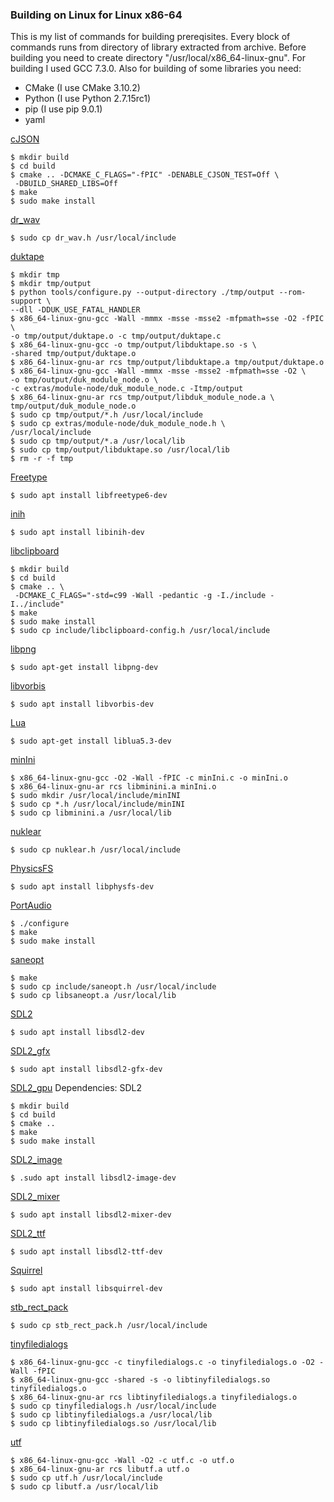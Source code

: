 ### Building on Linux for Linux x86-64
This is my list of commands for building prereqisites. Every block of commands runs from directory of library extracted from archive.
Before building you need to create directory "/usr/local/x86_64-linux-gnu".
For building I used GCC 7.3.0.
Also for building of some libraries you need:

* CMake (I use CMake 3.10.2)
* Python (I use Python 2.7.15rc1)
* pip (I use pip 9.0.1)
* yaml

[cJSON](https://github.com/DaveGamble/cJSON)

```
$ mkdir build
$ cd build
$ cmake .. -DCMAKE_C_FLAGS="-fPIC" -DENABLE_CJSON_TEST=Off \
 -DBUILD_SHARED_LIBS=Off
$ make
$ sudo make install
```

[dr_wav](https://github.com/mackron/dr_libs)

```
$ sudo cp dr_wav.h /usr/local/include
```

[duktape](http://duktape.org/)

```
$ mkdir tmp
$ mkdir tmp/output
$ python tools/configure.py --output-directory ./tmp/output --rom-support \
--dll -DDUK_USE_FATAL_HANDLER
$ x86_64-linux-gnu-gcc -Wall -mmmx -msse -msse2 -mfpmath=sse -O2 -fPIC \
-o tmp/output/duktape.o -c tmp/output/duktape.c
$ x86_64-linux-gnu-gcc -o tmp/output/libduktape.so -s \
-shared tmp/output/duktape.o
$ x86_64-linux-gnu-ar rcs tmp/output/libduktape.a tmp/output/duktape.o
$ x86_64-linux-gnu-gcc -Wall -mmmx -msse -msse2 -mfpmath=sse -O2 \
-o tmp/output/duk_module_node.o \
-c extras/module-node/duk_module_node.c -Itmp/output
$ x86_64-linux-gnu-ar rcs tmp/output/libduk_module_node.a \
tmp/output/duk_module_node.o
$ sudo cp tmp/output/*.h /usr/local/include
$ sudo cp extras/module-node/duk_module_node.h \
/usr/local/include
$ sudo cp tmp/output/*.a /usr/local/lib
$ sudo cp tmp/output/libduktape.so /usr/local/lib
$ rm -r -f tmp
```

[Freetype](http://www.freetype.org)

```
$ sudo apt install libfreetype6-dev
```

[inih](https://github.com/benhoyt/inih)

```
$ sudo apt install libinih-dev
```

[libclipboard](https://jtanx.github.io/libclipboard/)

```
$ mkdir build
$ cd build
$ cmake .. \
 -DCMAKE_C_FLAGS="-std=c99 -Wall -pedantic -g -I./include -I../include"
$ make
$ sudo make install
$ sudo cp include/libclipboard-config.h /usr/local/include
```

[libpng](http://www.libpng.org/pub/png/libpng.html)

```
$ sudo apt-get install libpng-dev
```

[libvorbis](https://www.xiph.org/vorbis/)

```
$ sudo apt install libvorbis-dev
```

[Lua](http://www.lua.org/)

```
$ sudo apt-get install liblua5.3-dev
```

[minIni](https://www.compuphase.com/minini.htm)

```
$ x86_64-linux-gnu-gcc -O2 -Wall -fPIC -c minIni.c -o minIni.o
$ x86_64-linux-gnu-ar rcs libminini.a minIni.o
$ sudo mkdir /usr/local/include/minINI
$ sudo cp *.h /usr/local/include/minINI
$ sudo cp libminini.a /usr/local/lib
```

[nuklear](https://github.com/vurtun/nuklear)

```
$ sudo cp nuklear.h /usr/local/include
```

[PhysicsFS](https://icculus.org/physfs/)

```
$ sudo apt install libphysfs-dev
```

[PortAudio](http://www.portaudio.com/)

```
$ ./configure
$ make
$ sudo make install
```

[saneopt](https://github.com/mmalecki/saneopt)

```
$ make
$ sudo cp include/saneopt.h /usr/local/include
$ sudo cp libsaneopt.a /usr/local/lib
```

[SDL2](https://www.libsdl.org/)

```
$ sudo apt install libsdl2-dev
```

[SDL2_gfx](http://www.ferzkopp.net/wordpress/2016/01/02/sdl_gfx-sdl2_gfx/)

```
$ sudo apt install libsdl2-gfx-dev
```

[SDL2_gpu](https://github.com/grimfang4/sdl-gpu)
Dependencies: SDL2

```
$ mkdir build
$ cd build
$ cmake ..
$ make
$ sudo make install
```

[SDL2_image](https://www.libsdl.org/projects/SDL_image/)

```
$ .sudo apt install libsdl2-image-dev
```

[SDL2_mixer](https://www.libsdl.org/projects/SDL_mixer/)

```
$ sudo apt install libsdl2-mixer-dev
```

[SDL2_ttf](https://www.libsdl.org/projects/SDL_ttf/)

```
$ sudo apt install libsdl2-ttf-dev
```

[Squirrel](http://www.squirrel-lang.org/)

```
$ sudo apt install libsquirrel-dev
```

[stb_rect_pack](https://github.com/nothings/stb)

```
$ sudo cp stb_rect_pack.h /usr/local/include
```

[tinyfiledialogs](https://sourceforge.net/projects/tinyfiledialogs/)

```
$ x86_64-linux-gnu-gcc -c tinyfiledialogs.c -o tinyfiledialogs.o -O2 -Wall -fPIC
$ x86_64-linux-gnu-gcc -shared -s -o libtinyfiledialogs.so tinyfiledialogs.o
$ x86_64-linux-gnu-ar rcs libtinyfiledialogs.a tinyfiledialogs.o
$ sudo cp tinyfiledialogs.h /usr/local/include
$ sudo cp libtinyfiledialogs.a /usr/local/lib
$ sudo cp libtinyfiledialogs.so /usr/local/lib
```

[utf](https://github.com/andlabs/utf)

```
$ x86_64-linux-gnu-gcc -Wall -O2 -c utf.c -o utf.o
$ x86_64-linux-gnu-ar rcs libutf.a utf.o
$ sudo cp utf.h /usr/local/include
$ sudo cp libutf.a /usr/local/lib
```
